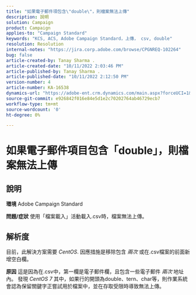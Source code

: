 ```yaml
---
title: "如果電子郵件項包含\"double\"，則檔案無法上傳"
description: 說明
solution: Campaign
product: Campaign
applies-to: "Campaign Standard"
keywords: "KCS, ACS, Adobe Campaign Standard，上傳， csv, double"
resolution: Resolution
internal-notes: "https://jira.corp.adobe.com/browse/CPGNREQ-102264"
bug: false
article-created-by: Tanay Sharma .
article-created-date: "10/11/2022 2:03:46 PM"
article-published-by: Tanay Sharma .
article-published-date: "10/11/2022 2:12:50 PM"
version-number: 4
article-number: KA-16538
dynamics-url: "https://adobe-ent.crm.dynamics.com/main.aspx?forceUCI=1&pagetype=entityrecord&etn=knowledgearticle&id=323d0582-6d49-ed11-bba2-0022480868ff"
source-git-commit: e926842f016e84e5d1e2c70202764ab46729ecb7
workflow-type: tm+mt
source-wordcount: '0'
ht-degree: 0%

---
```


# 如果電子郵件項目包含「double」，則檔案無法上傳

## 說明

<b>環境</b>
Adobe Campaign Standard


<b>問題/症狀</b>
使用「檔案載入」活動載入.csv時，檔案無法上傳。


## 解析度


目前，此解決方案需要 *CentOS*. 因應措施是移除包含 *兩次* 或在.csv檔案的前面新增空白欄。


<b>原因</b>
這是因為在.csv中，第一欄是電子郵件欄，且包含一些電子郵件 *兩次* 地址內。 發現 *CentOS 7* 其中，如果行的開頭為double、tern、char等，則作業系統會認為保留關鍵字正嘗試用於檔案中，並在存取受限時導致無法上傳。
